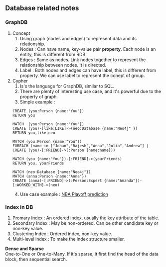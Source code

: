 ## Database related notes
### GraphDB
1. Concept
    1. Using graph (nodes and edges) to represent data and its relationship.
    2. Nodes : Can have name, key-value pair **property**. Each node is an entity, this is different from RDB.
    3. Edges : Same as nodes. Link nodes together to represent the relationship between nodes. It is directed.
    4. Label : Both nodes and edges can have label, this is different from property. We can use label to represent the conept of group.
2. Cypher
    1. Is's the language for GraphDB, similar to SQL.
    2. There are plenty of interesting use case, and it's powerful due to the property of graph. 
    3. Simple example : 
    ```cypher
    CREATE (you:Person {name:"You"})
    RETURN you
   
    MATCH  (you:Person {name:"You"})
    CREATE (you)-[like:LIKE]->(neo:Database {name:"Neo4j" })
    RETURN you,like,neo

    MATCH (you:Person {name:"You"})
    FOREACH (name in ["Johan","Rajesh","Anna","Julia","Andrew"] |
    CREATE (you)-[:FRIEND]->(:Person {name:name}))

    MATCH (you {name:"You"})-[:FRIEND]->(yourFriends)
    RETURN you, yourFriends

    MATCH (neo:Database {name:"Neo4j"})
    MATCH (anna:Person {name:"Anna"})
    CREATE (anna)-[:FRIEND]->(:Person:Expert {name:"Amanda"})-[:WORKED_WITH]->(neo)
    ```
    4. Use case example : [NBA Playoff prediction](https://neo4j.com/graphgist/nba-playoff-prediction)

### Index in DB
1. Promary Index : An ordered index, usually the key attribute of the table.
2. Secondary Index : May be non-ordered. Can be other candidate key or non-key value.
3. Clustering Index : Ordered index, non-key value.
4. Multi-level index : To make the index structure smaller.

**Dense and Sparse** <br />
One-to-One or One-to-Many. If it's sparse, it first find the head of the data block, then sequential search.
